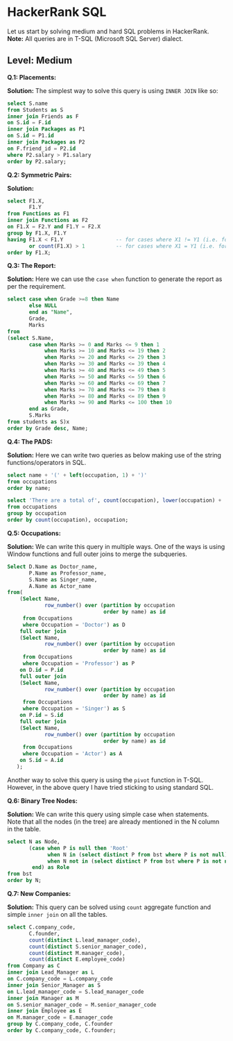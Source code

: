 # HackerRank SQL

Let us start by solving medium and hard SQL problems in HackerRank.  
**Note:** All queries are in T-SQL (Microsoft SQL Server) dialect.

## Level: Medium

**Q.1: Placements:**  

**Solution:** The simplest way to solve this query is using `INNER JOIN` like so:

```sql
select S.name
from Students as S
inner join Friends as F
on S.id = F.id
inner join Packages as P1
on S.id = P1.id
inner join Packages as P2
on F.friend_id = P2.id
where P2.salary > P1.salary
order by P2.salary;
```

**Q.2: Symmetric Pairs:**  

**Solution:**

```sql
select F1.X,
       F1.Y
from Functions as F1
inner join Functions as F2
on F1.X = F2.Y and F1.Y = F2.X
group by F1.X, F1.Y
having F1.X < F1.Y                 -- for cases where X1 != Y1 (i.e. for symmetric pairs 2 24, and 24 2)
       or count(F1.X) > 1          -- for cases where X1 = Y1 (i.e. for symmetric pairs 10 10, and 10 10. Note that there need to be two separate pairs)
order by F1.X;

```

**Q.3: The Report:**  

**Solution:** Here we can use the `case when` function to generate the report as per the requirement.

```sql
select case when Grade >=8 then Name
       else NULL
       end as "Name",
       Grade,
       Marks
from
(select S.Name,
       case when Marks >= 0 and Marks <= 9 then 1
            when Marks >= 10 and Marks <= 19 then 2
            when Marks >= 20 and Marks <= 29 then 3
            when Marks >= 30 and Marks <= 39 then 4
            when Marks >= 40 and Marks <= 49 then 5
            when Marks >= 50 and Marks <= 59 then 6
            when Marks >= 60 and Marks <= 69 then 7
            when Marks >= 70 and Marks <= 79 then 8
            when Marks >= 80 and Marks <= 89 then 9
            when Marks >= 90 and Marks <= 100 then 10 
       end as Grade,
       S.Marks
from students as S)x
order by Grade desc, Name;

```

**Q.4: The PADS:**

**Solution:** Here we can write two queries as below making use of the string functions/operators in SQL.

```sql
select name + '(' + left(occupation, 1) + ')'
from occupations
order by name;

select 'There are a total of', count(occupation), lower(occupation) + 's.'
from occupations
group by occupation
order by count(occupation), occupation;
```

**Q.5: Occupations:**

**Solution:** We can write this query in multiple ways. One of the ways is using Window functions and full outer joins to merge the subqueries.  

```sql
Select D.Name as Doctor_name,
       P.Name as Professor_name,
       S.Name as Singer_name,
       A.Name as Actor_name
from(
    (Select Name,
            row_number() over (partition by occupation
                               order by name) as id
     from Occupations
     where Occupation = 'Doctor') as D
    full outer join
    (Select Name,
            row_number() over (partition by occupation
                               order by name) as id
     from Occupations
     where Occupation = 'Professor') as P
    on D.id = P.id
    full outer join
    (Select Name,
            row_number() over (partition by occupation
                               order by name) as id
     from Occupations
     where Occupation = 'Singer') as S
    on P.id = S.id
    full outer join
    (Select Name,
            row_number() over (partition by occupation
                               order by name) as id
     from Occupations
     where Occupation = 'Actor') as A
    on S.id = A.id
   );
```

Another way to solve this query is using the `pivot` function in T-SQL. However, in the above query I have tried sticking to using standard SQL.

**Q.6: Binary Tree Nodes:**

**Solution:** We can write this query using simple case when statements.  
Note that all the nodes (in the tree) are already mentioned in the N column in the table.  

```sql
select N as Node,
       (case when P is null then 'Root'
             when N in (select distinct P from bst where P is not null) then 'Inner'
             when N not in (select distinct P from bst where P is not null) then 'Leaf'
        end) as Role
from bst
order by N;
```

**Q.7: New Companies:**

**Solution:** This query can be solved using `count` aggregate function and simple `inner join` on all the tables.  

```sql
select C.company_code,
       C.founder,
       count(distinct L.lead_manager_code),
       count(distinct S.senior_manager_code),
       count(distinct M.manager_code),
       count(distinct E.employee_code)
from Company as C
inner join Lead_Manager as L
on C.company_code = L.company_code
inner join Senior_Manager as S
on L.lead_manager_code = S.lead_manager_code
inner join Manager as M
on S.senior_manager_code = M.senior_manager_code
inner join Employee as E
on M.manager_code = E.manager_code
group by C.company_code, C.founder
order by C.company_code, C.founder;
```
